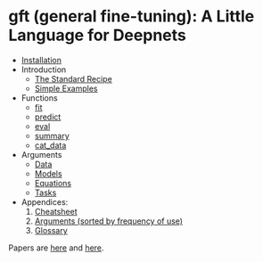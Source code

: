 # gft (general fine-tuning): A Little Language for Deepnets

<ul>
<li><a href="sections/installation.md">Installation</a></li>
<li>Introduction

<ul>
<li><a href="sections/intro/standard_recipe.md">The Standard Recipe</a></li>
<li><a href="sections/intro/simple_examples.md">Simple Examples</a></li>
</ul></li>

<li>
Functions
<ul>
<li><a href="sections/functions/gft_fit.md">fit</a></li>
<li><a href="sections/functions/gft_predict.md">predict</a></li>
<li><a href="sections/functions/gft_eval.md">eval</a></li>
<li><a href="sections/functions/gft_summary.md">summary</a></li>
<li><a href="sections/functions/gft_cat_data.md">cat_data</a></li>
</ul></li>

<li>
Arguments
<ul>
<li><a href="sections/arguments/data.md">Data</a></li>
<li><a href="sections/arguments/model.md">Models</a></li>
<li><a href="sections/arguments/eqn.md">Equations</a></li>
<li><a href="sections/arguments/task.md">Tasks</a></li>
</ul></li>

<li>Appendices: 
<ol>
<li><a href="sections/cheatsheet.md">Cheatsheet<a></li>
<li><a href="sections/arguments/arguments.md">Arguments (sorted by frequency of use)<a></li>
<li><a href="sections/glossary.md">Glossary<a></li>
</ol></li>

</ul>

Papers are <a href="https://aclanthology.org/2022.acl-tutorials.1/">here</a> and <a href="https://www.doi.org/10.1017/S1351324922000237">here</a>.

